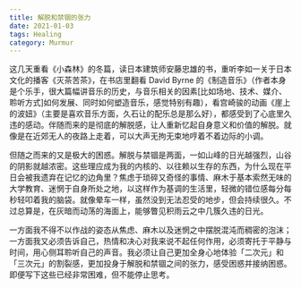```yaml
---
title: 解脱和禁锢的张力
date: 2021-01-03
tags: Healing
category: Murmur
---
```


这几天重看《小森林》的冬篇，读日本建筑师安藤忠雄的书，重听李如一关于日本文化的播客《灭茶苦茶》，在书店里翻看 David Byrne 的《制造音乐》（作者本身是个乐手，很大篇幅讲音乐的历史，与音乐相关的因素\[比如场地、技术、媒介、聆听方式\]如何发展、同时如何塑造音乐，感觉特别有趣），看宫崎骏的动画《崖上的波妞》（主要是喜欢音乐方面，久石让的配乐总是那么好），都感受到了心底里久违的感动。伴随而来的是彻底的解脱感，让人重新忆起自身意义和价值的解脱。就像是在近郊无人的夜路上走着，可以大声无拘无束地哼着不着边际的小调。

但随之而来的又是极大的困惑。解脱与禁锢是两面，一如山峰的日光越强烈，山谷的阴影就越浓密。这些理应成为我的内核的、以往赖以生存的东西，为什么现在平日会被我遗弃在记忆的边角里？焦虑于琐碎又奇怪的事情、麻木于基本索然无味的大学教育、迷惘于自身所处之地，以这样作为基调的生活里，轻微的错位感每分每秒轻叩着我的脑袋。就像晕车一样，虽然没到无法忍受的地步，但会持续很久。不过总算是，在灰暗而动荡的海面上，能够瞥见积雨云之中几簇久违的日光。

一方面我不得不以作战的姿态从焦虑、麻木以及迷惘之中摆脱混沌而稠密的泡沫；一方面我又必须告诉自己，热情和决心对我来说不起任何作用，必须寄托于平静与时间，用心侧耳聆听自己的声音。我必须让自己更加全身心地体验「二次元」和「三次元」的割裂感，更加投身于解脱和禁锢之间的张力，感受困惑并接纳困惑。即便写下这些已经非常困难，但不能停止思考。
